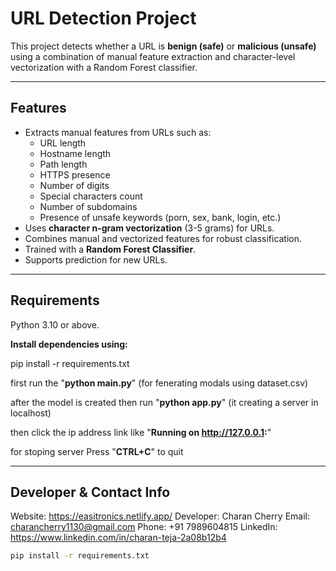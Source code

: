 # URL Detection Project

This project detects whether a URL is **benign (safe)** or **malicious (unsafe)** using a combination of manual feature extraction and character-level vectorization with a Random Forest classifier.

---

## Features

- Extracts manual features from URLs such as:
  - URL length
  - Hostname length
  - Path length
  - HTTPS presence
  - Number of digits
  - Special characters count
  - Number of subdomains
  - Presence of unsafe keywords (porn, sex, bank, login, etc.)
- Uses **character n-gram vectorization** (3-5 grams) for URLs.
- Combines manual and vectorized features for robust classification.
- Trained with a **Random Forest Classifier**.
- Supports prediction for new URLs.

---

## Requirements

Python 3.10 or above.  

**Install dependencies using:**

pip install -r requirements.txt

first run the "**python main.py**" (for fenerating modals using dataset.csv)

after the model is created then run "**python app.py**" (it creating a server in localhost)

then click the ip address link like "**Running on http://127.0.0.1:**"

for stoping server Press "**CTRL+C**" to quit

---

## **Developer & Contact Info**

Website: https://easitronics.netlify.app/
Developer: Charan Cherry
Email: charancherry1130@gmail.com
Phone: +91 7989604815
LinkedIn: https://www.linkedin.com/in/charan-teja-2a08b12b4

```bash
pip install -r requirements.txt
